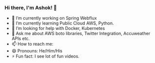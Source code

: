 ### Hi there, I'm Ashok! 👋

- 🔭 I’m currently working on Spring Webflux
- 🌱 I’m currently learning Public Cloud AWS, Python.
- 🤔 I’m looking for help with Docker, Kubernetes
- 💬 Ask me about AWS boto libraries, Twitter Integration, Accuweather APIs etc.
- 📫 How to reach me:
- 😄 Pronouns: He/Him/His
- ⚡ Fun fact: I see lot of fun videos.


